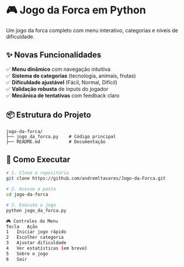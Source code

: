 # 🎮 Jogo da Forca em Python

Um jogo da forca completo com menu interativo, categorias e níveis de dificuldade.

## ✨ Novas Funcionalidades
✅ **Menu dinâmico** com navegação intuitiva  
✅ **Sistema de categorias** (tecnologia, animais, frutas)  
✅ **Dificuldade ajustável** (Fácil, Normal, Difícil)  
✅ **Validação robusta** de inputs do jogador  
✅ **Mecânica de tentativas** com feedback claro  

## 📦 Estrutura do Projeto
```
jogo-da-forca/
├── jogo_da_forca.py    # Código principal
├── README.md           # Documentação
```

## 🚀 Como Executar
```bash
# 1. Clone o repositório
git clone https://github.com/andremltavares/Jogo-da-Forca.git

# 2. Acesse a pasta
cd jogo-da-forca

# 3. Execute o jogo
python jogo_da_forca.py

🎮 Controles do Menu
Tecla	Ação
1	Iniciar jogo rápido
2	Escolher categoria
3	Ajustar dificuldade
4	Ver estatísticas (em breve)
5	Sobre o jogo
6	Sair

